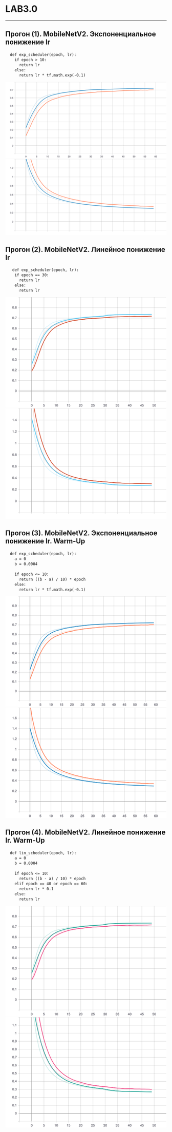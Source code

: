 # LAB3.0
____________________________________________________________________________________
  ## Прогон (1). MobileNetV2. Экспоненциальное понижение lr

      def exp_scheduler(epoch, lr):
        if epoch > 10:
          return lr
        else:
          return lr * tf.math.exp(-0.1)
      
  ![Image alt](https://raw.githubusercontent.com/InvSl/MMPMI.Lab4/b2fc2fa7b1e51158731c46da6147d71a9fb401c7/tensorboard/epoch_categorical_accuracy(1).svg)
  ![Image alt](https://raw.githubusercontent.com/InvSl/MMPMI.Lab4/b2fc2fa7b1e51158731c46da6147d71a9fb401c7/tensorboard/epoch_loss(1).svg)
   
  
  ## Прогон (2). MobileNetV2. Линейное понижение lr 

       def exp_scheduler(epoch, lr):
        if epoch == 30:
          return lr
        else:
          return lr
          
  ![Image alt](https://raw.githubusercontent.com/InvSl/MMPMI.Lab4/b2fc2fa7b1e51158731c46da6147d71a9fb401c7/tensorboard/epoch_categorical_accuracy(2).svg)
  ![Image alt](https://raw.githubusercontent.com/InvSl/MMPMI.Lab4/b2fc2fa7b1e51158731c46da6147d71a9fb401c7/tensorboard/epoch_loss(2).svg)
  
  
  ## Прогон (3). MobileNetV2. Экспоненциальное понижение lr. Warm-Up

      def exp_scheduler(epoch, lr):
        a = 0
        b = 0.0004
    
        if epoch <= 10:
          return ((b - a) / 10) * epoch
        else:
          return lr * tf.math.exp(-0.1)
      
  ![Image alt](https://raw.githubusercontent.com/InvSl/MMPMI.Lab4/65deef8f005226a4ba48adcfe8ccbf7263c447d2/tensorboard/epoch_categorical_accuracy(3).svg)
  ![Image alt](https://raw.githubusercontent.com/InvSl/MMPMI.Lab4/65deef8f005226a4ba48adcfe8ccbf7263c447d2/tensorboard/epoch_loss(3).svg)
   
  
  ## Прогон (4). MobileNetV2. Линейное понижение lr. Warm-Up

      def lin_scheduler(epoch, lr):
        a = 0
        b = 0.0004
    
        if epoch <= 10:
          return ((b - a) / 10) * epoch
        elif epoch == 40 or epoch == 60:
          return lr * 0.1
        else:
          return lr
          
  ![Image alt](https://raw.githubusercontent.com/InvSl/MMPMI.Lab4/ee937f5add707b436e2663d2f3e9d6dbf8afef97/networks/epoch_categorical_accuracy(4).svg)
  ![Image alt](https://raw.githubusercontent.com/InvSl/MMPMI.Lab4/ee937f5add707b436e2663d2f3e9d6dbf8afef97/networks/epoch_loss(4).svg)


